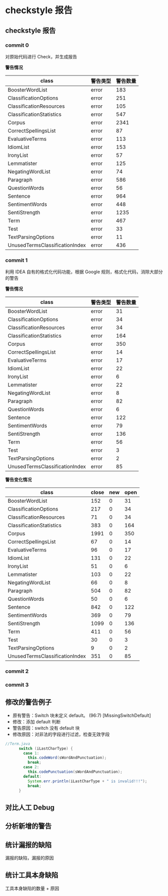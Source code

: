 # checkstyle 报告

## checkstyle 报告

### commit 0

对原始代码进行 Check，并生成报告

**警告情况**

| class                          | 警告类型 | 警告数量 |
| ------------------------------ | -------- | -------- |
| BoosterWordList                | error    | 183      |
| ClassificationOptions          | error    | 251      |
| ClassificationResources        | error    | 105      |
| ClassificationStatistics       | error    | 547      |
| Corpus                         | error    | 2341     |
| CorrectSpellingsList           | error    | 87       |
| EvaluativeTerms                | error    | 113      |
| IdiomList                      | error    | 153      |
| IronyList                      | error    | 57       |
| Lemmatister                    | error    | 125      |
| NegatingWordList               | error    | 74       |
| Paragraph                      | error    | 586      |
| QuestionWords                  | error    | 56       |
| Sentence                       | error    | 964      |
| SentimentWords                 | error    | 448      |
| SentiStrength                  | error    | 1235     |
| Term                           | error    | 467      |
| Test                           | error    | 33       |
| TextParsingOptions             | error    | 11       |
| UnusedTermsClassificationIndex | error    | 436      |



### commit 1

利用 IDEA 自有的格式化代码功能，根据 Google 规则，格式化代码，消除大部分的警告

**警告情况**

| class                          | 警告类型 | 警告数量 |
| ------------------------------ | -------- | -------- |
| BoosterWordList                | error    | 31       |
| ClassificationOptions          | error    | 34       |
| ClassificationResources        | error    | 34       |
| ClassificationStatistics       | error    | 164      |
| Corpus                         | error    | 350      |
| CorrectSpellingsList           | error    | 14       |
| EvaluativeTerms                | error    | 17       |
| IdiomList                      | error    | 22       |
| IronyList                      | error    | 6        |
| Lemmatister                    | error    | 22       |
| NegatingWordList               | error    | 8        |
| Paragraph                      | error    | 82       |
| QuestionWords                  | error    | 6        |
| Sentence                       | error    | 122      |
| SentimentWords                 | error    | 79       |
| SentiStrength                  | error    | 136      |
| Term                           | error    | 56       |
| Test                           | error    | 3        |
| TextParsingOptions             | error    | 2        |
| UnusedTermsClassificationIndex | error    | 85       |

**警告变化情况**

| class                          | close | new  | open |
| ------------------------------ | ----- | ---- | ---- |
| BoosterWordList                | 152   | 0    | 31   |
| ClassificationOptions          | 217   | 0    | 34   |
| ClassificationResources        | 71    | 0    | 34   |
| ClassificationStatistics       | 383   | 0    | 164  |
| Corpus                         | 1991  | 0    | 350  |
| CorrectSpellingsList           | 67    | 0    | 14   |
| EvaluativeTerms                | 96    | 0    | 17   |
| IdiomList                      | 131   | 0    | 22   |
| IronyList                      | 51    | 0    | 6    |
| Lemmatister                    | 103   | 0    | 22   |
| NegatingWordList               | 66    | 0    | 8    |
| Paragraph                      | 504   | 0    | 82   |
| QuestionWords                  | 50    | 0    | 6    |
| Sentence                       | 842   | 0    | 122  |
| SentimentWords                 | 369   | 0    | 79   |
| SentiStrength                  | 1099  | 0    | 136  |
| Term                           | 411   | 0    | 56   |
| Test                           | 30    | 0    | 3    |
| TextParsingOptions             | 9     | 0    | 2    |
| UnusedTermsClassificationIndex | 351   | 0    | 85   |

### commit 2



### commit 3



## 修改的警告例子

- 原有警告：Switch 块未定义 default。 (96:7) [MissingSwitchDefault]
- 修改：添加 default 判断
- 警告原因：switch 没有 default 块
- 修改原因：对非法的字段进行过滤，检查无效字段

```Java
//Term.java
      switch (iLastCharType) {
        case 1:
          this.codeWord(sWordAndPunctuation);
          break;
        case 2:
          this.codePunctuation(sWordAndPunctuation);
        default:
          System.err.println(iLastCharType + " is invalid!!!");
          break;
      }
```



## 对比人工 Debug



## 分析新增的警告



## 统计漏报的缺陷

漏报的缺陷，漏报的原因

## 统计工具本身缺陷

工具本身缺陷的数量 + 原因
